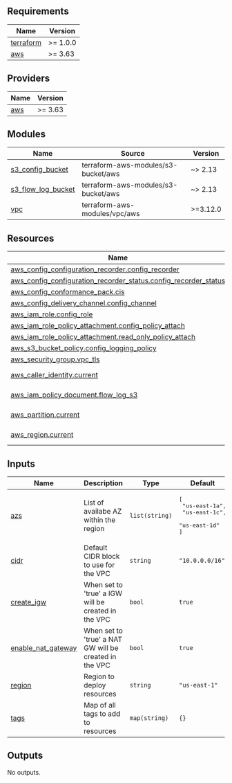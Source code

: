 <!-- BEGINNING OF PRE-COMMIT-TERRAFORM DOCS HOOK -->
## Requirements

| Name | Version |
|------|---------|
| <a name="requirement_terraform"></a> [terraform](#requirement\_terraform) | >= 1.0.0 |
| <a name="requirement_aws"></a> [aws](#requirement\_aws) | >= 3.63 |

## Providers

| Name | Version |
|------|---------|
| <a name="provider_aws"></a> [aws](#provider\_aws) | >= 3.63 |

## Modules

| Name | Source | Version |
|------|--------|---------|
| <a name="module_s3_config_bucket"></a> [s3\_config\_bucket](#module\_s3\_config\_bucket) | terraform-aws-modules/s3-bucket/aws | ~> 2.13 |
| <a name="module_s3_flow_log_bucket"></a> [s3\_flow\_log\_bucket](#module\_s3\_flow\_log\_bucket) | terraform-aws-modules/s3-bucket/aws | ~> 2.13 |
| <a name="module_vpc"></a> [vpc](#module\_vpc) | terraform-aws-modules/vpc/aws | >=3.12.0 |

## Resources

| Name | Type |
|------|------|
| [aws_config_configuration_recorder.config_recorder](https://registry.terraform.io/providers/hashicorp/aws/latest/docs/resources/config_configuration_recorder) | resource |
| [aws_config_configuration_recorder_status.config_recorder_status](https://registry.terraform.io/providers/hashicorp/aws/latest/docs/resources/config_configuration_recorder_status) | resource |
| [aws_config_conformance_pack.cis](https://registry.terraform.io/providers/hashicorp/aws/latest/docs/resources/config_conformance_pack) | resource |
| [aws_config_delivery_channel.config_channel](https://registry.terraform.io/providers/hashicorp/aws/latest/docs/resources/config_delivery_channel) | resource |
| [aws_iam_role.config_role](https://registry.terraform.io/providers/hashicorp/aws/latest/docs/resources/iam_role) | resource |
| [aws_iam_role_policy_attachment.config_policy_attach](https://registry.terraform.io/providers/hashicorp/aws/latest/docs/resources/iam_role_policy_attachment) | resource |
| [aws_iam_role_policy_attachment.read_only_policy_attach](https://registry.terraform.io/providers/hashicorp/aws/latest/docs/resources/iam_role_policy_attachment) | resource |
| [aws_s3_bucket_policy.config_logging_policy](https://registry.terraform.io/providers/hashicorp/aws/latest/docs/resources/s3_bucket_policy) | resource |
| [aws_security_group.vpc_tls](https://registry.terraform.io/providers/hashicorp/aws/latest/docs/resources/security_group) | resource |
| [aws_caller_identity.current](https://registry.terraform.io/providers/hashicorp/aws/latest/docs/data-sources/caller_identity) | data source |
| [aws_iam_policy_document.flow_log_s3](https://registry.terraform.io/providers/hashicorp/aws/latest/docs/data-sources/iam_policy_document) | data source |
| [aws_partition.current](https://registry.terraform.io/providers/hashicorp/aws/latest/docs/data-sources/partition) | data source |
| [aws_region.current](https://registry.terraform.io/providers/hashicorp/aws/latest/docs/data-sources/region) | data source |

## Inputs

| Name | Description | Type | Default | Required |
|------|-------------|------|---------|:--------:|
| <a name="input_azs"></a> [azs](#input\_azs) | List of availabe AZ within the region | `list(string)` | <pre>[<br>  "us-east-1a",<br>  "us-east-1c",<br>  "us-east-1d"<br>]</pre> | no |
| <a name="input_cidr"></a> [cidr](#input\_cidr) | Default CIDR block to use for the VPC | `string` | `"10.0.0.0/16"` | no |
| <a name="input_create_igw"></a> [create\_igw](#input\_create\_igw) | When set to 'true' a IGW will be created in the VPC | `bool` | `true` | no |
| <a name="input_enable_nat_gateway"></a> [enable\_nat\_gateway](#input\_enable\_nat\_gateway) | When set to 'true' a NAT GW will be created in the VPC | `bool` | `true` | no |
| <a name="input_region"></a> [region](#input\_region) | Region to deploy resources | `string` | `"us-east-1"` | no |
| <a name="input_tags"></a> [tags](#input\_tags) | Map of all tags to add to resources | `map(string)` | `{}` | no |

## Outputs

No outputs.
<!-- END OF PRE-COMMIT-TERRAFORM DOCS HOOK -->
